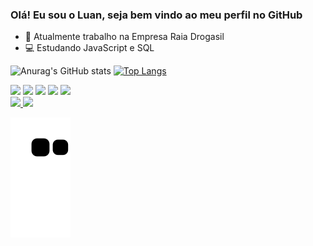 ### Olá! Eu sou o Luan, seja bem vindo ao meu perfil no GitHub

- 💊 Atualmente trabalho na Empresa Raia Drogasil
- 💻 Estudando JavaScript e SQL

![Anurag's GitHub stats](https://github-readme-stats.vercel.app/api?username=Luan-Alcantara&show_icons=true&theme=dark)
[![Top Langs](https://github-readme-stats.vercel.app/api/top-langs/?username=Luan-Alcantara&layout=demo&show_icons=true&theme=dark)](https://github.com/Luan-Alcantara/github-readme-stats)

<div style= "display:inline_block">
  <img src="https://icongr.am/devicon/html5-original.svg?size=32&color=currentColor">
  <img src="https://icongr.am/devicon/css3-original.svg?size=32&color=currentColor">
  <img src="https://icongr.am/devicon/javascript-original.svg?size=32&color=currentColor">
  <img src="https://icongr.am/devicon/php-original.svg?size=32&color=currentColor">
  <img src="https://icongr.am/devicon/visualstudio-plain.svg?size=32&color=currentColor">
</div>

<div>
  <a href="https://www.linkedin.com/in/luan-alcantara-b400a719a" target="_blank"/><img src="https://img.shields.io/badge/linkedin-%230077B5.svg?&style=for-the-badge&logo=linkedin&logoColor=white" target="_blank"/>
  <a href="https://mail.google.com/mail/u/0/?tab=rm&ogbl#inbox?compose=new" target="_blank"/><img src="https://img.shields.io/badge/Gmail-D14836?style=for-the-badge&logo=gmail&logoColor=white"/>

  ![Snake animation](https://github.com/Luan-Alcantara/Luan-Alcantara/blob/output/github-contribution-grid-snake.svg)
</div>
